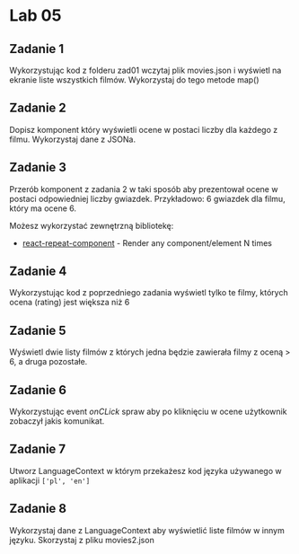 # Lab 05

## Zadanie 1
Wykorzystując kod z folderu zad01 wczytaj plik movies.json i wyświetl na ekranie liste wszystkich filmów.
Wykorzystaj do tego metode map()

## Zadanie 2
Dopisz komponent który wyświetli ocene w postaci liczby dla każdego z filmu. Wykorzystaj dane z JSONa.

## Zadanie 3
Przerób komponent z zadania 2 w taki sposób aby prezentował ocene w postaci odpowiedniej liczby gwiazdek.
Przykładowo: 6 gwiazdek dla filmu, który ma ocene 6.

Możesz wykorzystać zewnętrzną bibliotekę:

* [react-repeat-component](https://github.com/nuragic/react-repeat-component) -
Render any component/element N times

## Zadanie 4
Wykorzystując kod z poprzedniego zadania wyświetl tylko te filmy, których ocena (rating) jest większa niż 6

## Zadanie 5

Wyświetl dwie listy filmów z których jedna będzie zawierała filmy z oceną > 6, a druga pozostałe.

## Zadanie 6

Wykorzystując event *onCLick* spraw aby po kliknięciu w ocene użytkownik zobaczył jakis komunikat.

## Zadanie 7
Utworz LanguageContext w którym przekażesz kod języka używanego w aplikacji ```['pl', 'en']```

## Zadanie 8
Wykorzystaj dane z LanguageContext aby wyświetlić liste filmów w innym języku.
Skorzystaj z pliku movies2.json